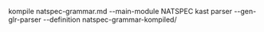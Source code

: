 kompile natspec-grammar.md --main-module NATSPEC
kast parser --gen-glr-parser --definition natspec-grammar-kompiled/